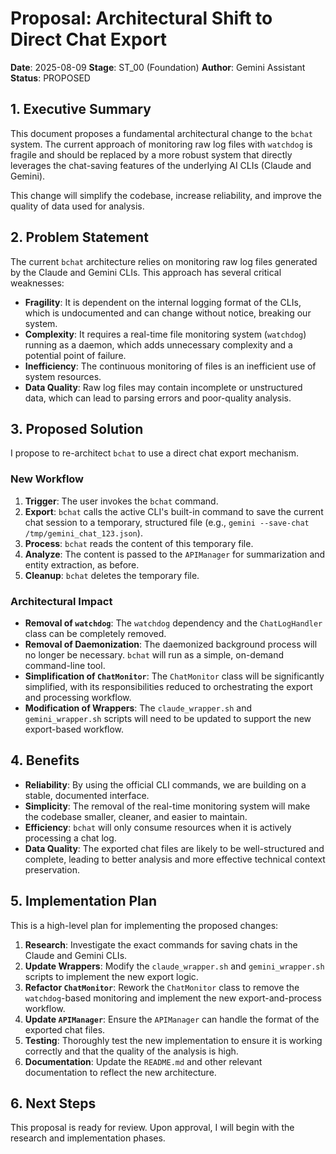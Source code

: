 # Proposal: Architectural Shift to Direct Chat Export

**Date**: 2025-08-09
**Stage**: ST_00 (Foundation)
**Author**: Gemini Assistant
**Status**: PROPOSED

## 1. Executive Summary

This document proposes a fundamental architectural change to the `bchat` system. The current approach of monitoring raw log files with `watchdog` is fragile and should be replaced by a more robust system that directly leverages the chat-saving features of the underlying AI CLIs (Claude and Gemini).

This change will simplify the codebase, increase reliability, and improve the quality of data used for analysis.

## 2. Problem Statement

The current `bchat` architecture relies on monitoring raw log files generated by the Claude and Gemini CLIs. This approach has several critical weaknesses:

*   **Fragility**: It is dependent on the internal logging format of the CLIs, which is undocumented and can change without notice, breaking our system.
*   **Complexity**: It requires a real-time file monitoring system (`watchdog`) running as a daemon, which adds unnecessary complexity and a potential point of failure.
*   **Inefficiency**: The continuous monitoring of files is an inefficient use of system resources.
*   **Data Quality**: Raw log files may contain incomplete or unstructured data, which can lead to parsing errors and poor-quality analysis.

## 3. Proposed Solution

I propose to re-architect `bchat` to use a direct chat export mechanism.

### New Workflow

1.  **Trigger**: The user invokes the `bchat` command.
2.  **Export**: `bchat` calls the active CLI's built-in command to save the current chat session to a temporary, structured file (e.g., `gemini --save-chat /tmp/gemini_chat_123.json`).
3.  **Process**: `bchat` reads the content of this temporary file.
4.  **Analyze**: The content is passed to the `APIManager` for summarization and entity extraction, as before.
5.  **Cleanup**: `bchat` deletes the temporary file.

### Architectural Impact

*   **Removal of `watchdog`**: The `watchdog` dependency and the `ChatLogHandler` class can be completely removed.
*   **Removal of Daemonization**: The daemonized background process will no longer be necessary. `bchat` will run as a simple, on-demand command-line tool.
*   **Simplification of `ChatMonitor`**: The `ChatMonitor` class will be significantly simplified, with its responsibilities reduced to orchestrating the export and processing workflow.
*   **Modification of Wrappers**: The `claude_wrapper.sh` and `gemini_wrapper.sh` scripts will need to be updated to support the new export-based workflow.

## 4. Benefits

*   **Reliability**: By using the official CLI commands, we are building on a stable, documented interface.
*   **Simplicity**: The removal of the real-time monitoring system will make the codebase smaller, cleaner, and easier to maintain.
*   **Efficiency**: `bchat` will only consume resources when it is actively processing a chat log.
*   **Data Quality**: The exported chat files are likely to be well-structured and complete, leading to better analysis and more effective technical context preservation.

## 5. Implementation Plan

This is a high-level plan for implementing the proposed changes:

1.  **Research**: Investigate the exact commands for saving chats in the Claude and Gemini CLIs.
2.  **Update Wrappers**: Modify the `claude_wrapper.sh` and `gemini_wrapper.sh` scripts to implement the new export logic.
3.  **Refactor `ChatMonitor`**: Rework the `ChatMonitor` class to remove the `watchdog`-based monitoring and implement the new export-and-process workflow.
4.  **Update `APIManager`**: Ensure the `APIManager` can handle the format of the exported chat files.
5.  **Testing**: Thoroughly test the new implementation to ensure it is working correctly and that the quality of the analysis is high.
6.  **Documentation**: Update the `README.md` and other relevant documentation to reflect the new architecture.

## 6. Next Steps

This proposal is ready for review. Upon approval, I will begin with the research and implementation phases.
